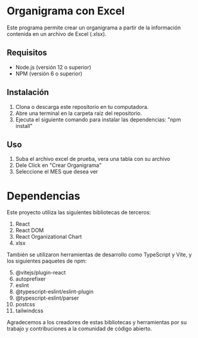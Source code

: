 # Organigrama con Excel

Este programa permite crear un organigrama a partir de la información contenida en un archivo de Excel (.xlsx).

## Requisitos

- Node.js (versión 12 o superior)
- NPM (versión 6 o superior)

## Instalación

1. Clona o descarga este repositorio en tu computadora.
2. Abre una terminal en la carpeta raíz del repositorio.
3. Ejecuta el siguiente comando para instalar las dependencias: "npm install"

## Uso

1. Suba el archivo excel de prueba, vera una tabla con su archivo
2. Dele Click en "Crear Organigrama"
3. Seleccione el MES que desea ver

# Dependencias
Este proyecto utiliza las siguientes bibliotecas de terceros:

1. React
2. React DOM
3. React Organizational Chart
4. xlsx

También se utilizaron herramientas de desarrollo como TypeScript y Vite, y los siguientes paquetes de npm:

5. @vitejs/plugin-react
6. autoprefixer
7. eslint
8. @typescript-eslint/eslint-plugin
9. @typescript-eslint/parser
10. postcss
11. tailwindcss

Agradecemos a los creadores de estas bibliotecas y herramientas por su trabajo y contribuciones a la comunidad de código abierto.